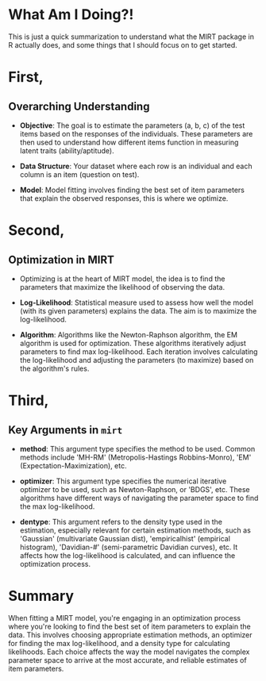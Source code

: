 # What Am I Doing?! 

This is just a quick summarization to understand what the MIRT package in R actually does, and some things that I should focus on to get started. 

# First, 
## Overarching Understanding

- **Objective**: The goal is to estimate the parameters (a, b, c) of the test items based on the responses of the individuals. These parameters are then used to understand how different items function in measuring latent traits (ability/aptitude).

- **Data Structure**: Your dataset where each row is an individual and each column is an item (question on test).

- **Model**: Model fitting involves finding the best set of item parameters that explain the observed responses, this is where we optimize. 

# Second,
## Optimization in MIRT

- Optimizing is at the heart of MIRT model, the idea is to find the parameters that maximize the likelihood of observing the data.

- **Log-Likelihood**: Statistical measure used to assess how well the model (with its given parameters) explains the data. The aim is to maximize the log-likelihood.

- **Algorithm**: Algorithms like the Newton-Raphson algorithm, the EM algorithm is used for optimization. These algorithms iteratively adjust parameters to find max log-likelihood. Each iteration involves calculating the log-likelihood and adjusting the parameters (to maximize) based on the algorithm's rules. 

# Third,
## Key Arguments in `mirt` 

- **method**: This argument type specifies the method to be used. Common methods include 'MH-RM' (Metropolis-Hastings Robbins-Monro), 'EM' (Expectation-Maximization), etc.

- **optimizer**: This argument type specifies the numerical iterative optimizer to be used, such as Newton-Raphson, or 'BDGS', etc. These algorithms have different ways of navigating the parameter space to find the max log-likelihood.

- **dentype**: This argument refers to the density type used in the estimation, especially relevant for certain estimation methods, such as 'Gaussian' (multivariate Gaussian dist), 'empiricalhist' (empirical histogram), 'Davidian-#' (semi-parametric Davidian curves), etc. It affects how the log-likelihood is calculated, and can influence the optimization process.

# Summary
When fitting a MIRT model, you're engaging in an optimization process where you're looking to find the best set of item parameters to explain the data. This involves choosing appropriate estimation methods, an optimizer for finding the max log-likelihood, and a density type for calculating likelihoods. Each choice affects the way the model navigates the complex parameter space to arrive at the most accurate, and reliable estimates of item parameters.
